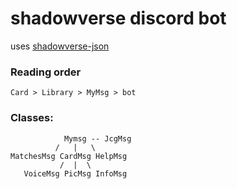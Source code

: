 # shadowverse discord bot
uses [shadowverse-json](https://github.com/user6174/shadowverse-json)

### Reading order 

`Card > Library > MyMsg > bot`
### Classes:

```  
            Mymsg -- JcgMsg
          /   |   \
MatchesMsg CardMsg HelpMsg
           /  |  \ 
   VoiceMsg PicMsg InfoMsg
```
